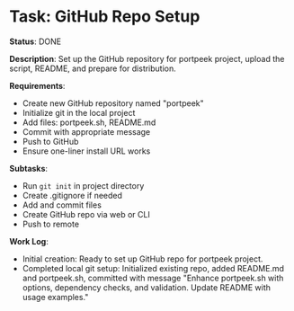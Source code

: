 # Task: GitHub Repo Setup

**Status**: DONE

**Description**: Set up the GitHub repository for portpeek project, upload the script, README, and prepare for distribution.

**Requirements**:
- Create new GitHub repository named "portpeek"
- Initialize git in the local project
- Add files: portpeek.sh, README.md
- Commit with appropriate message
- Push to GitHub
- Ensure one-liner install URL works

**Subtasks**:
- Run `git init` in project directory
- Create .gitignore if needed
- Add and commit files
- Create GitHub repo via web or CLI
- Push to remote

**Work Log**:
- Initial creation: Ready to set up GitHub repo for portpeek project.
- Completed local git setup: Initialized existing repo, added README.md and portpeek.sh, committed with message "Enhance portpeek.sh with options, dependency checks, and validation. Update README with usage examples."